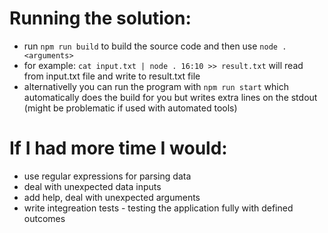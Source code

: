 # Running the solution:

- run `npm run build` to build the source code and then use `node . <arguments>`
- for example: `cat input.txt | node . 16:10 >> result.txt` will read from input.txt file and write to result.txt file
- alternativelly you can run the program with `npm run start` which automatically does the build for you but writes extra lines on the stdout (might be problematic if used with automated tools)

# If I had more time I would:

- use regular expressions for parsing data
- deal with unexpected data inputs
- add help, deal with unexpected arguments
- write integreation tests - testing the application fully with defined outcomes
